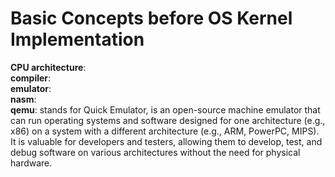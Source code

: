 # Basic Concepts before OS Kernel Implementation
**CPU architecture**:  
**compiler**:  
**emulator**:  
**nasm**:  
**qemu**: stands for Quick Emulator, is an open-source machine emulator that can run operating systems and software designed for one architecture (e.g., x86) on a system with a different architecture (e.g., ARM, PowerPC, MIPS). It is valuable for developers and testers, allowing them to develop, test, and debug software on various architectures without the need for physical hardware.

